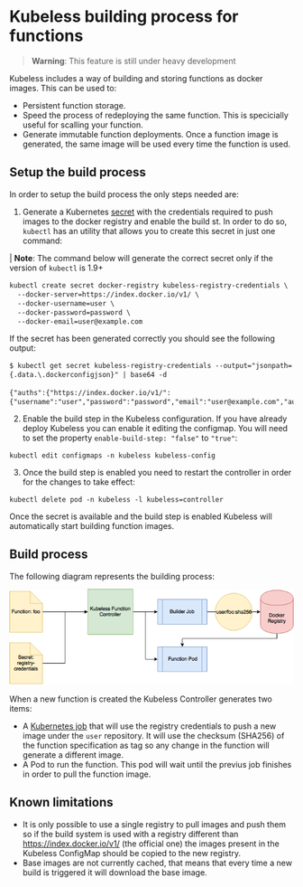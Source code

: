 # Kubeless building process for functions

> **Warning**: This feature is still under heavy development

Kubeless includes a way of building and storing functions as docker images. This can be used to:

 - Persistent function storage.
 - Speed the process of redeploying the same function. This is specicially useful for scalling your function.
 - Generate immutable function deployments. Once a function image is generated, the same image will be used every time the function is used.

## Setup the build process

In order to setup the build process the only steps needed are:

 1. Generate a Kubernetes [secret](https://kubernetes.io/docs/concepts/configuration/secret) with the credentials required to push images to the docker registry and enable the build st. In order to do so, `kubectl` has an utility that allows you to create this secret in just one command:

| **Note**: The command below will generate the correct secret only if the version of `kubectl` is 1.9+ 

```console
kubectl create secret docker-registry kubeless-registry-credentials \
  --docker-server=https://index.docker.io/v1/ \
  --docker-username=user \
  --docker-password=password \
  --docker-email=user@example.com
```

If the secret has been generated correctly you should see the following output:

```console
$ kubectl get secret kubeless-registry-credentials --output="jsonpath={.data.\.dockerconfigjson}" | base64 -d

{"auths":{"https://index.docker.io/v1/":{"username":"user","password":"password","email":"user@example.com","auth":"dGVfdDpwYZNz"}}}
```

 2. Enable the build step in the Kubeless configuration. If you have already deploy Kubeless you can enable it editing the configmap. You will need to set the property `enable-build-step: "false"` to `"true"`:

 ```console
 kubectl edit configmaps -n kubeless kubeless-config
 ```

 3. Once the build step is enabled you need to restart the controller in order for the changes to take effect:

 ```console
 kubectl delete pod -n kubeless -l kubeless=controller
 ```

Once the secret is available and the build step is enabled Kubeless will automatically start building function images.

## Build process

The following diagram represents the building process:

![Build Process](./img/build-process.png)

When a new function is created the Kubeless Controller generates two items:
 
 - A [Kubernetes job](https://kubernetes.io/docs/concepts/workloads/controllers/jobs-run-to-completion/) that will use the registry credentials to push a new image under the `user` repository. It will use the checksum (SHA256) of the function specification as tag so any change in the function will generate a different image.
 - A Pod to run the function. This pod will wait until the previus job finishes in order to pull the function image.

## Known limitations

 - It is only possible to use a single registry to pull images and push them so if the build system is used with a registry different than https://index.docker.io/v1/ (the official one) the images present in the Kubeless ConfigMap should be copied to the new registry.
 - Base images are not currently cached, that means that every time a new build is triggered it will download the base image.
 